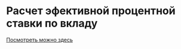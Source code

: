 # Расчет эфективной процентной ставки по вкладу

[Посмотреть можно здесь](http://acumendev.github.io/EffectiveInterest)
